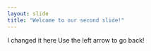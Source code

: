 ```yaml
---
layout: slide
title: "Welcome to our second slide!"
---
```

I changed it here
Use the left arrow to go back!
